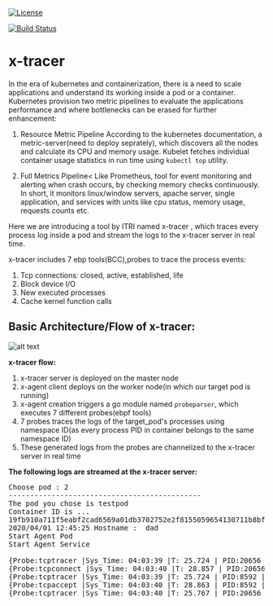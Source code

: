 [![License](https://img.shields.io/badge/License-Apache%202.0-blue.svg)](https://opensource.org/licenses/Apache-2.0) 

[![Build Status](https://travis-ci.com/Sheenam3/x-tracer.svg?branch=master)](https://travis-ci.com/Sheenam3/x-tracer)

# x-tracer

In the era of kubernetes and containerization, there is a need to scale applications and understand its working inside a pod or a container. Kubernetes provision two metric pipelines to evaluate the applications performance and where bottlenecks can be erased for further enhancement:

1. Resource Metric Pipeline
According to the kubernetes documentation, a metric-server(need to deploy seprately), which discovers all the nodes and calculate its CPU and memory usage. Kubelet fetches individual container usage statistics in run time using ```kubectl top``` utility.

2. Full Metrics Pipeline<
  Like Prometheus, tool for event monitoring and alerting when crash occurs, by checking memory checks continuously. In short, it monitors linux/window servers, apache server, single application, and services with units like cpu status, memory usage, requests counts etc.


Here we are introducing a tool by ITRI named x-tracer , which traces every process log inside a pod and stream the logs to the x-tracer server in real time.

x-tracer includes 7 ebp tools(BCC),probes to trace the process events:

1. Tcp connections: closed, active, established, life
2. Block device I/O 
3. New executed processes
4. Cache kernel function calls

<h2>Basic Architecture/Flow of x-tracer:</h2>

![alt text](https://sheenampathak.com/wp-content/uploads/2020/06/Screenshot-from-2020-06-10-13-48-07.png)

<b>x-tracer flow:</b>
1. x-tracer server is deployed on the master node
2. x-agent client deploys on the worker node(in which our target pod is running)
3. x-agent creation triggers a go module named ```probeparser```, which executes 7 different probes(ebpf tools)
4. 7 probes traces the logs of the target_pod's processes using namespace ID(as every process PID in container belongs to the same namespace ID) 
5. These generated logs from the probes are channelized to the x-tracer server in real time


<b>The following logs are streamed at the x-tracer server: </b>
  
<pre>
Choose pod : 2
---------------------------------------------
The pod you chose is testpod
Container ID is ...
19fb910a711f5eabf2cad6569a01db3702752e2f8155059654130711b8bf2c8f
2020/04/01 12:45:25 Hostname :  dad
Start Agent Pod
Start Agent Service

{Probe:tcptracer |Sys_Time: 04:03:39 |T: 25.724 | PID:20656 | PNAME:iperf3 |IP->4 | SADDR:127.0.0.1 | DADDR:127.0.0.1 | SPORT:42334 | DPORT:6001 
{Probe:tcpconnect |Sys_Time: 04:03:40 |T: 28.857 | PID:20656 | PNAME:iperf3 | IP:4 | SADDR:127.0.0.1 | DADDR:127.0.0.1 | DPORT:6001 
{Probe:tcptracer |Sys_Time: 04:03:39 |T: 25.724 | PID:8592 | PNAME:iperf3 |IP->6 | SADDR:[::] | DADDR:[0:ffff:7f00:1::] | SPORT:0 | DPORT:65535 
{Probe:tcpaccept |Sys_Time: 04:03:40 |T: 28.863 | PID:8592 | PNAME:iperf3 | IP:6 | RADDR:::ffff:127.0.0.1 | RPORT:42336 | LADDR:::ffff:127.0.0.1 | LPORT:6001 
{Probe:tcptracer |Sys_Time: 04:03:40 |T: 25.767 | PID:20656 | PNAME:iperf3 |IP->4 | SADDR:127.0.0.1 | DADDR:127.0.0.1 | SPORT:42336 | DPORT:6001 
</pre>
